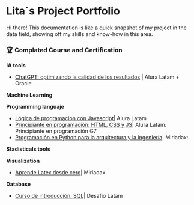 # Lita´s Project Portfolio
Hi there! This documentation is like a quick snapshot of my project in the data field, showing off my skills and know-how in this area.

### 🏆 Complated Course and Certification

**IA tools**
- [ChatGPT: optimizando la calidad de los resultados](https://drive.google.com/file/d/1ELFb_F_wOWUzbIYtL65roOaZO0k58IM1/view?usp=sharing) | Alura Latam + Oracle

**Machine Learning**


**Programming languaje**
- [Lógica de programacion con Javascript](https://drive.google.com/file/d/15h6JMN9Cv0-AQ54kNP-N1lhuYr_DYecQ/view?usp=sharing)| Alura Latam
- [Principiante en programación: HTML, CSS y JS](https://drive.google.com/file/d/1nP_p_bJkaeqjFY5DMC2qG2C3_RtIFY_9/view?usp=sharing)| Alura Latam: Principiante en programación G7
- [Programación en Python para la arquitectura y la ingeniería](https://drive.google.com/file/d/1NPR659wjyx61WeMDL45IoBPwyMEJYjr9/view?usp=sharing)| Miriadax:

**Stadisticals tools**


**Visualization**
- [Aprende Latex desde cero](https://drive.google.com/file/d/1G8hMUVjyxUI00KclPEWRdaNEKbS8jT3I/view?usp=sharing)| Miriadax

**Database**
- [Curso de introducción: SQL](https://drive.google.com/file/d/1VCO2YAZ0fgJ0tZ9GPQAjskwxxkNoxG_h/view?usp=sharing)| Desafío Latam
